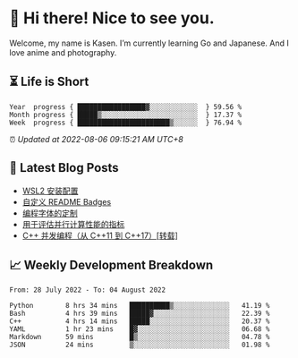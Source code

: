 <h1>👋 Hi there! Nice to see you.</h1>

Welcome, my name is Kasen. I’m currently learning Go and Japanese. And I love anime and photography.


## ⏳ Life is Short

<!-- Start of Time Progress Bar -->
``` text
Year  progress { █████████████████▓░░░░░░░░░░░░  } 59.56 %
Month progress { █████▒░░░░░░░░░░░░░░░░░░░░░░░░  } 17.37 %
Week  progress { ███████████████████████▒░░░░░░  } 76.94 %
```

⏰ *Updated at 2022-08-06 09:15:21 AM UTC+8*

<!-- End of Time Progress Bar -->

## 📝 Latest Blog Posts

<!-- BLOG-POST-LIST:START -->
- [WSL2 安装配置](https://blog.imkasen.com/wsl2-config.html)
- [自定义 README Badges](https://blog.imkasen.com/custom-readme-badges.html)
- [编程字体的定制](https://blog.imkasen.com/coding-fonts-configuration.html)
- [用于评估并行计算性能的指标](https://blog.imkasen.com/parallel-performance-metrics.html)
- [C++ 并发编程（从 C++11 到 C++17）[转载]](https://blog.imkasen.com/cpp-concurrency.html)
<!-- BLOG-POST-LIST:END -->

## 📈 Weekly Development Breakdown

<!--START_SECTION:waka-->

```text
From: 28 July 2022 - To: 04 August 2022

Python        8 hrs 34 mins   ██████████▒░░░░░░░░░░░░░░   41.19 %
Bash          4 hrs 39 mins   █████▓░░░░░░░░░░░░░░░░░░░   22.39 %
C++           4 hrs 14 mins   █████░░░░░░░░░░░░░░░░░░░░   20.37 %
YAML          1 hr 23 mins    █▓░░░░░░░░░░░░░░░░░░░░░░░   06.68 %
Markdown      59 mins         █▒░░░░░░░░░░░░░░░░░░░░░░░   04.78 %
JSON          24 mins         ▒░░░░░░░░░░░░░░░░░░░░░░░░   01.98 %
```

<!--END_SECTION:waka-->
